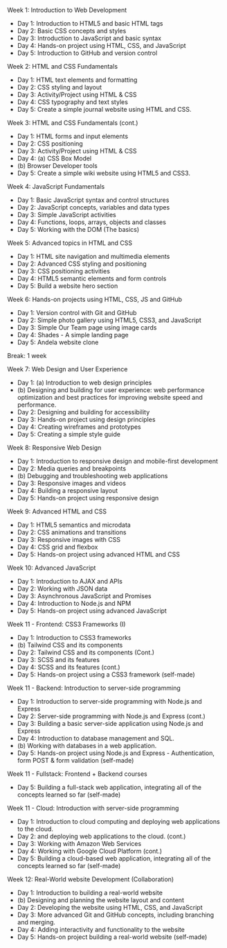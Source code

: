 Week 1: Introduction to Web Development

- Day 1: Introduction to HTML5 and basic HTML tags
- Day 2: Basic CSS concepts and styles
- Day 3: Introduction to JavaScript and basic syntax
- Day 4: Hands-on project using HTML, CSS, and JavaScript
- Day 5: Introduction to GitHub and version control

Week 2: HTML and CSS Fundamentals

- Day 1: HTML text elements and formatting
- Day 2: CSS styling and layout
- Day 3: Activity/Project using HTML & CSS
- Day 4: CSS typography and text styles
- Day 5: Create a simple journal website using HTML and CSS.

Week 3: HTML and CSS Fundamentals (cont.)

- Day 1: HTML forms and input elements
- Day 2: CSS positioning
- Day 3: Activity/Project using HTML &  CSS
- Day 4: (a) CSS Box Model 
- (b) Browser Developer tools
- Day 5: Create a simple wiki website using HTML5 and CSS3.

Week 4: JavaScript Fundamentals

- Day 1: Basic JavaScript syntax and control structures
- Day 2: JavaScript concepts, variables and data types
- Day 3: Simple JavaScript activities
- Day 4: Functions, loops, arrays, objects and classes
- Day 5: Working with the DOM (The basics)

Week 5: Advanced topics in HTML and CSS

- Day 1: HTML site navigation and multimedia elements
- Day 2: Advanced CSS styling and positioning
- Day 3: CSS positioning activities
- Day 4: HTML5 semantic elements and form controls
- Day 5: Build a website hero section

Week 6: Hands-on projects using HTML, CSS, JS and GitHub

- Day 1: Version control with Git and GitHub
- Day 2: Simple photo gallery using HTML5, CSS3, and JavaScript
- Day 3: Simple Our Team page using image cards
- Day 4: Shades - A simple landing page
- Day 5: Andela website clone 

Break: 1 week

Week 7: Web Design and User Experience

- Day 1: (a) Introduction to web design principles
- (b) Designing and building for user experience: web performance optimization and best practices for improving website speed and performance.
- Day 2: Designing and building for accessibility
- Day 3: Hands-on project using design principles
- Day 4: Creating wireframes and prototypes
- Day 5: Creating a simple style guide

Week 8: Responsive Web Design

- Day 1: Introduction to responsive design and mobile-first development
- Day 2: Media queries and breakpoints
- (b) Debugging and troubleshooting web applications
- Day 3: Responsive images and videos
- Day 4: Building a responsive layout
- Day 5: Hands-on project using responsive design

Week 9: Advanced HTML and CSS

- Day 1: HTML5 semantics and microdata
- Day 2: CSS animations and transitions
- Day 3: Responsive images with CSS
- Day 4: CSS grid and flexbox
- Day 5: Hands-on project using advanced HTML and CSS

Week 10: Advanced JavaScript

- Day 1: Introduction to AJAX and APIs
- Day 2: Working with JSON data
- Day 3: Asynchronous JavaScript and Promises
- Day 4: Introduction to Node.js and NPM
- Day 5: Hands-on project using advanced JavaScript

Week 11 - Frontend: CSS3 Frameworks (I)

- Day 1: Introduction to CSS3 frameworks
- (b) Tailwind CSS and its components
- Day 2: Tailwind CSS and its components (Cont.)
- Day 3: SCSS and its features
- Day 4: SCSS and its features (cont.)
- Day 5: Hands-on project using a CSS3 framework (self-made)

Week 11 - Backend: Introduction to server-side programming

- Day 1: Introduction to server-side programming with Node.js and Express
- Day 2: Server-side programming with Node.js and Express (cont.)
- Day 3: Building a basic server-side application using Node.js and Express
- Day 4: Introduction to database management and SQL.
- (b) Working with databases in a web application.
- Day 5: Hands-on project using Node.js and Express - Authentication, form POST & form validation (self-made)

Week 11 - Fullstack: Frontend + Backend courses

- Day 5: Building a full-stack web application, integrating all of the concepts learned so far (self-made)

Week 11 - Cloud: Introduction with server-side programming

- Day 1: Introduction to cloud computing and deploying web applications to the cloud.
- Day 2: and deploying web applications to the cloud. (cont.)
- Day 3: Working with Amazon Web Services
- Day 4: Working with Google Cloud Platform (cont.)
- Day 5: Building a cloud-based web application, integrating all of the concepts learned so far (self-made)

Week 12: Real-World website Development (Collaboration)

- Day 1: Introduction to building a real-world website
- (b) Designing and planning the website layout and content
- Day 2: Developing the website using HTML, CSS, and JavaScript
- Day 3: More advanced Git and GitHub concepts, including branching and merging.
- Day 4: Adding interactivity and functionality to the website
- Day 5: Hands-on project building a real-world website (self-made)